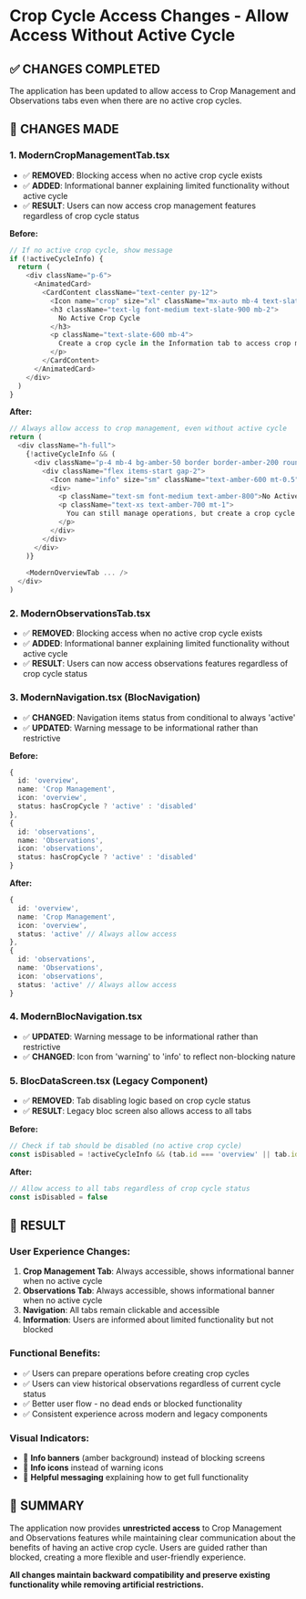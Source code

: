 # Crop Cycle Access Changes - Allow Access Without Active Cycle

## ✅ **CHANGES COMPLETED**

The application has been updated to allow access to Crop Management and Observations tabs even when there are no active crop cycles.

## 🎯 **CHANGES MADE**

### **1. ModernCropManagementTab.tsx**
- ✅ **REMOVED**: Blocking access when no active crop cycle exists
- ✅ **ADDED**: Informational banner explaining limited functionality without active cycle
- ✅ **RESULT**: Users can now access crop management features regardless of crop cycle status

**Before:**
```typescript
// If no active crop cycle, show message
if (!activeCycleInfo) {
  return (
    <div className="p-6">
      <AnimatedCard>
        <CardContent className="text-center py-12">
          <Icon name="crop" size="xl" className="mx-auto mb-4 text-slate-400" />
          <h3 className="text-lg font-medium text-slate-900 mb-2">
            No Active Crop Cycle
          </h3>
          <p className="text-slate-600 mb-4">
            Create a crop cycle in the Information tab to access crop management features.
          </p>
        </CardContent>
      </AnimatedCard>
    </div>
  )
}
```

**After:**
```typescript
// Always allow access to crop management, even without active cycle
return (
  <div className="h-full">
    {!activeCycleInfo && (
      <div className="p-4 mb-4 bg-amber-50 border border-amber-200 rounded-lg">
        <div className="flex items-start gap-2">
          <Icon name="info" size="sm" className="text-amber-600 mt-0.5" />
          <div>
            <p className="text-sm font-medium text-amber-800">No Active Crop Cycle</p>
            <p className="text-xs text-amber-700 mt-1">
              You can still manage operations, but create a crop cycle in the Information tab for full functionality.
            </p>
          </div>
        </div>
      </div>
    )}
    
    <ModernOverviewTab ... />
  </div>
)
```

### **2. ModernObservationsTab.tsx**
- ✅ **REMOVED**: Blocking access when no active crop cycle exists
- ✅ **ADDED**: Informational banner explaining limited functionality without active cycle
- ✅ **RESULT**: Users can now access observations features regardless of crop cycle status

### **3. ModernNavigation.tsx (BlocNavigation)**
- ✅ **CHANGED**: Navigation items status from conditional to always 'active'
- ✅ **UPDATED**: Warning message to be informational rather than restrictive

**Before:**
```typescript
{
  id: 'overview',
  name: 'Crop Management',
  icon: 'overview',
  status: hasCropCycle ? 'active' : 'disabled'
},
{
  id: 'observations',
  name: 'Observations',
  icon: 'observations',
  status: hasCropCycle ? 'active' : 'disabled'
}
```

**After:**
```typescript
{
  id: 'overview',
  name: 'Crop Management',
  icon: 'overview',
  status: 'active' // Always allow access
},
{
  id: 'observations',
  name: 'Observations',
  icon: 'observations',
  status: 'active' // Always allow access
}
```

### **4. ModernBlocNavigation.tsx**
- ✅ **UPDATED**: Warning message to be informational rather than restrictive
- ✅ **CHANGED**: Icon from 'warning' to 'info' to reflect non-blocking nature

### **5. BlocDataScreen.tsx (Legacy Component)**
- ✅ **REMOVED**: Tab disabling logic based on crop cycle status
- ✅ **RESULT**: Legacy bloc screen also allows access to all tabs

**Before:**
```typescript
// Check if tab should be disabled (no active crop cycle)
const isDisabled = !activeCycleInfo && (tab.id === 'overview' || tab.id === 'observations')
```

**After:**
```typescript
// Allow access to all tabs regardless of crop cycle status
const isDisabled = false
```

## 🎉 **RESULT**

### **User Experience Changes:**
1. **Crop Management Tab**: Always accessible, shows informational banner when no active cycle
2. **Observations Tab**: Always accessible, shows informational banner when no active cycle
3. **Navigation**: All tabs remain clickable and accessible
4. **Information**: Users are informed about limited functionality but not blocked

### **Functional Benefits:**
- ✅ Users can prepare operations before creating crop cycles
- ✅ Users can view historical observations regardless of current cycle status
- ✅ Better user flow - no dead ends or blocked functionality
- ✅ Consistent experience across modern and legacy components

### **Visual Indicators:**
- 🔵 **Info banners** (amber background) instead of blocking screens
- 🔵 **Info icons** instead of warning icons
- 🔵 **Helpful messaging** explaining how to get full functionality

## 📝 **SUMMARY**

The application now provides **unrestricted access** to Crop Management and Observations features while maintaining clear communication about the benefits of having an active crop cycle. Users are guided rather than blocked, creating a more flexible and user-friendly experience.

**All changes maintain backward compatibility and preserve existing functionality while removing artificial restrictions.**
